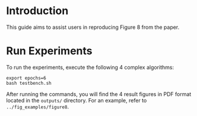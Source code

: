 # Introduction

This guide aims to assist users in reproducing Figure 8 from the paper.

# Run Experiments

To run the experiments, execute the following 4 complex algorithms:

```shell
export epochs=6
bash testbench.sh
```

After running the commands, you will find the 4 result figures in PDF format located in the `outputs/` directory. For an example, refer to `../fig_examples/figure8`.
